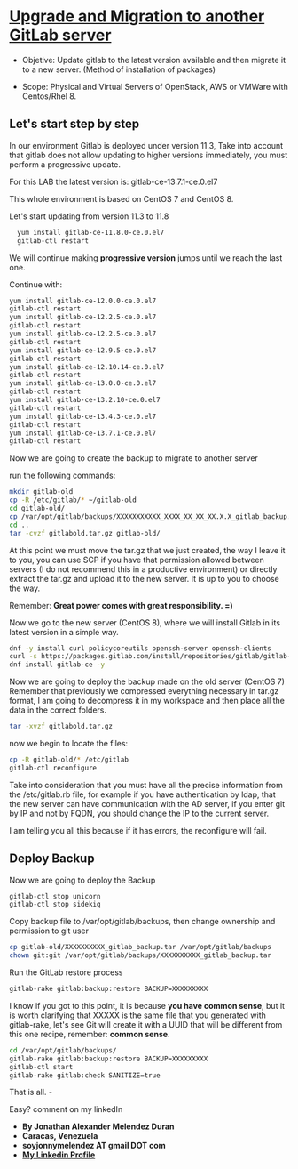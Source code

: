 # [Upgrade and Migration to another GitLab server](https://updatedlinux.github.io)

 * Objetive: Update gitlab to the latest version available and then migrate it to a new server. (Method of installation of packages)

 * Scope: Physical and Virtual Servers of OpenStack, AWS or VMWare with Centos/Rhel 8.

 ## Let's start step by step

In our environment Gitlab is deployed under version 11.3, Take into account that gitlab does not allow updating to higher versions immediately, you must perform a progressive update.

For this LAB the latest version is: gitlab-ce-13.7.1-ce.0.el7

This whole environment is based on CentOS 7 and CentOS 8.

Let's start updating from version 11.3 to 11.8
```bash
  yum install gitlab-ce-11.8.0-ce.0.el7
  gitlab-ctl restart
```

We will continue making **progressive version** jumps until we reach the last one. 

Continue with:
```bash
yum install gitlab-ce-12.0.0-ce.0.el7
gitlab-ctl restart
yum install gitlab-ce-12.2.5-ce.0.el7
gitlab-ctl restart
yum install gitlab-ce-12.2.5-ce.0.el7
gitlab-ctl restart
yum install gitlab-ce-12.9.5-ce.0.el7
gitlab-ctl restart
yum install gitlab-ce-12.10.14-ce.0.el7
gitlab-ctl restart
yum install gitlab-ce-13.0.0-ce.0.el7
gitlab-ctl restart
yum install gitlab-ce-13.2.10-ce.0.el7
gitlab-ctl restart
yum install gitlab-ce-13.4.3-ce.0.el7
gitlab-ctl restart
yum install gitlab-ce-13.7.1-ce.0.el7
gitlab-ctl restart
```

Now we are going to create the backup to migrate to another server

run the following commands: 

```bash
mkdir gitlab-old
cp -R /etc/gitlab/* ~/gitlab-old
cd gitlab-old/
cp /var/opt/gitlab/backups/XXXXXXXXXXX_XXXX_XX_XX_XX.X.X_gitlab_backup.tar . 
cd ..
tar -cvzf gitlabold.tar.gz gitlab-old/
```
 
At this point we must move the tar.gz that we just created, the way I leave it to you, you can use SCP if you have that permission allowed between servers (I do not recommend this in a productive environment) or directly extract the tar.gz and upload it to the new server. It is up to you to choose the way.

Remember: **Great power comes with great responsibility. =)** 

Now we go to the new server (CentOS 8), where we will install Gitlab in its latest version in a simple way.

```bash
dnf -y install curl policycoreutils openssh-server openssh-clients
curl -s https://packages.gitlab.com/install/repositories/gitlab/gitlab-ce/script.rpm.sh | sudo bash
dnf install gitlab-ce -y
```

Now we are going to deploy the backup made on the old server (CentOS 7)
Remember that previously we compressed everything necessary in tar.gz format, I am going to decompress it in my workspace and then place all the data in the correct folders.

```bash
tar -xvzf gitlabold.tar.gz 
```
now we begin to locate the files:
```bash
cp -R gitlab-old/* /etc/gitlab
gitlab-ctl reconfigure
```

Take into consideration that you must have all the precise information from the /etc/gitlab.rb file, for example if you have authentication by ldap, that the new server can have communication with the AD server, if you enter git by IP and not by FQDN, you should change the IP to the current server.

I am telling you all this because if it has errors, the reconfigure will fail.

## Deploy Backup

Now we are going to deploy the Backup

```bash
gitlab-ctl stop unicorn
gitlab-ctl stop sidekiq
```
Copy backup file to /var/opt/gitlab/backups, then change ownership and permission to git user
```bash
cp gitlab-old/XXXXXXXXXX_gitlab_backup.tar /var/opt/gitlab/backups
chown git:git /var/opt/gitlab/backups/XXXXXXXXXX_gitlab_backup.tar
```
Run the GitLab restore process

```bash
gitlab-rake gitlab:backup:restore BACKUP=XXXXXXXXX
```
I know if you got to this point, it is because **you have common sense**, but it is worth clarifying that XXXXX is the same file that you generated with gitlab-rake, let's see Git will create it with a UUID that will be different from this one recipe, remember: **common sense**.

```bash
cd /var/opt/gitlab/backups/
gitlab-rake gitlab:backup:restore BACKUP=XXXXXXXXX
gitlab-ctl start
gitlab-rake gitlab:check SANITIZE=true
```
That is all. -

Easy? comment on my linkedIn


- **By Jonathan Alexander Melendez Duran**
- **Caracas, Venezuela**
- **soyjonnymelendez AT gmail DOT com**
- **[My Linkedin Profile](https://www.linkedin.com/in/updatedlinux/)**




